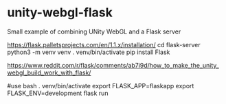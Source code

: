 # unity-webgl-flask
Small example of combining UNity WebGL and a Flask server

https://flask.palletsprojects.com/en/1.1.x/installation/
cd flask-server
python3 -m venv venv
. venv/bin/activate
pip install Flask

https://www.reddit.com/r/flask/comments/ab7i9d/how_to_make_the_unity_webgl_build_work_with_flask/

#use bash
. venv/bin/activate
export FLASK_APP=flaskapp
export FLASK_ENV=development
flask run